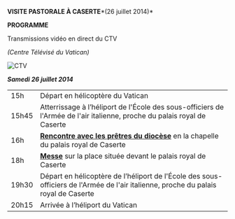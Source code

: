 **VISITE PASTORALE À CASERTE***(26 juillet 2014)*

**PROGRAMME**

Transmissions vidéo en direct du CTV

*(Centre Télévisé du Vatican)*

![CTV](/content/dam/francesco/images/img/player.jpg)

***Samedi 26 juillet 2014***

|     |     |
| --- | --- |
| 15h | Départ en hélicoptère du Vatican |
| 15h45 | Atterrissage à l’héliport de l'École des sous-officiers de l'Armée de l'air italienne, proche du palais royal de Caserte |
| 16h | **[Rencontre avec les prêtres du diocèse](/content/francesco/fr/speeches/2014/july/documents/papa-francesco_20140726_clero-caserta.html)** en la chapelle du palais royal de Caserte |
| 18h | **[Messe](/content/francesco/fr/homilies/2014/documents/papa-francesco_20140726_omelia-caserta.html)** sur la place située devant le palais royal de Caserte |
| 19h30 | Départ en hélicoptère de l’héliport de l'École des sous-officiers de l'Armée de l'air italienne, proche du palais royal de Caserte |
| 20h15 | Arrivée à l’héliport du Vatican |